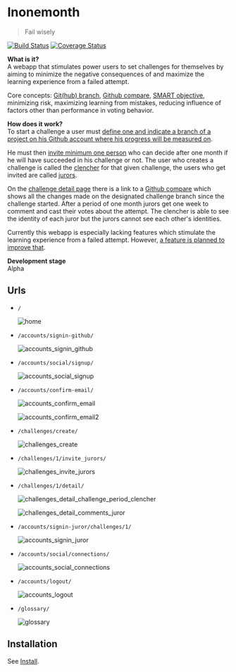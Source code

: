 Inonemonth
==========
> Fail wisely

[![Build Status](https://travis-ci.org/RobrechtDR/inonemonth.png?branch=master)](https://travis-ci.org/RobrechtDR/inonemonth)
[![Coverage Status](https://coveralls.io/repos/RobrechtDR/inonemonth/badge.png?branch=master)](https://coveralls.io/r/RobrechtDR/inonemonth?branch=master)

**What is it?**   
A webapp that stimulates power users to set challenges for themselves by aiming to minimize the negative consequences of and maximize the learning experience from a failed attempt.

Core concepts: [Git(hub) branch](http://git-scm.com/book/ch3-1.html), [Github compare](https://raw.github.com/RobrechtDR/inonemonth/master/.misc/github_compare.png), [SMART objective](http://en.wikipedia.org/wiki/SMART_criteria#Developing_SMART_goals), minimizing risk, maximizing learning from mistakes, reducing influence of factors other than performance in voting behavior. 

**How does it work?**  
To start a challenge a user must [define one and indicate a branch of a project 
on his Github account where his progress will be measured on](https://raw.github.com/RobrechtDR/inonemonth/master/.misc/challenges_create.png). 

He must then [invite minimum one person](https://raw.github.com/RobrechtDR/inonemonth/master/.misc/challenges_invite_jurors.png) who can decide after one month if he will have succeeded in his challenge or not. 
The user who creates a challenge is called the [clencher](https://inonemonth.herokuapp.com/glossary/#clencher) for that given challenge, the users 
who get invited are called [jurors](https://inonemonth.herokuapp.com/glossary/#juror).

On the [challenge detail page](https://raw.github.com/RobrechtDR/inonemonth/master/.misc/challenges_detail_challenge_period_clencher.png) there is a link to a [Github compare](https://raw.github.com/RobrechtDR/inonemonth/master/.misc/github_compare.png) which shows all the changes made on the designated challenge 
branch since the challenge started. After a period of one month jurors get one week to comment and cast their votes about the attempt. The clencher is able to see the identity of each juror but the jurors cannot see each other's identities.

Currently this webapp is especially lacking features which stimulate 
the learning experience from a failed attempt. However, [a feature is 
planned to improve that](https://github.com/RobrechtDR/inonemonth/blob/master/TODO.rst#likely-coming-in-future-releases).

**Development stage**  
Alpha


Urls
----

* `/`

  ![home](https://raw.github.com/RobrechtDR/inonemonth/master/.misc/home.png)


* `/accounts/signin-github/`

  ![accounts_signin_github](https://raw.github.com/RobrechtDR/inonemonth/master/.misc/accounts_signin_github.png)


* `/accounts/social/signup/`

  ![accounts_social_signup](https://raw.github.com/RobrechtDR/inonemonth/master/.misc/accounts_social_signup.png)


* `/accounts/confirm-email/`

  ![accounts_confirm_email](https://raw.github.com/RobrechtDR/inonemonth/master/.misc/accounts_confirm_email.png)

  ![accounts_confirm_email2](https://raw.github.com/RobrechtDR/inonemonth/master/.misc/accounts_confirm_email2.png)


* `/challenges/create/`

  ![challenges_create](https://raw.github.com/RobrechtDR/inonemonth/master/.misc/challenges_create.png)


* `/challenges/1/invite_jurors/`

  ![challenges_invite_jurors](https://raw.github.com/RobrechtDR/inonemonth/master/.misc/challenges_invite_jurors.png)


* `/challenges/1/detail/`

  ![challenges_detail_challenge_period_clencher](https://raw.github.com/RobrechtDR/inonemonth/master/.misc/challenges_detail_challenge_period_clencher.png)

  ![challenges_detail_comments_juror](https://raw.github.com/RobrechtDR/inonemonth/master/.misc/challenges_detail_comments_juror.png)


* `/accounts/signin-juror/challenges/1/`

  ![accounts_signin_juror](https://raw.github.com/RobrechtDR/inonemonth/master/.misc/accounts_signin_juror.png)


* `/accounts/social/connections/`

  ![accounts_social_connections](https://raw.github.com/RobrechtDR/inonemonth/master/.misc/accounts_social_connections.png)


* `/accounts/logout/`

  ![accounts_logout](https://raw.github.com/RobrechtDR/inonemonth/master/.misc/accounts_logout.png)

* `/glossary/`

  ![glossary](https://raw.github.com/RobrechtDR/inonemonth/master/.misc/glossary.png)


Installation
------------
See [Install](https://github.com/RobrechtDR/inonemonth/blob/master/INSTALL.markdown).
